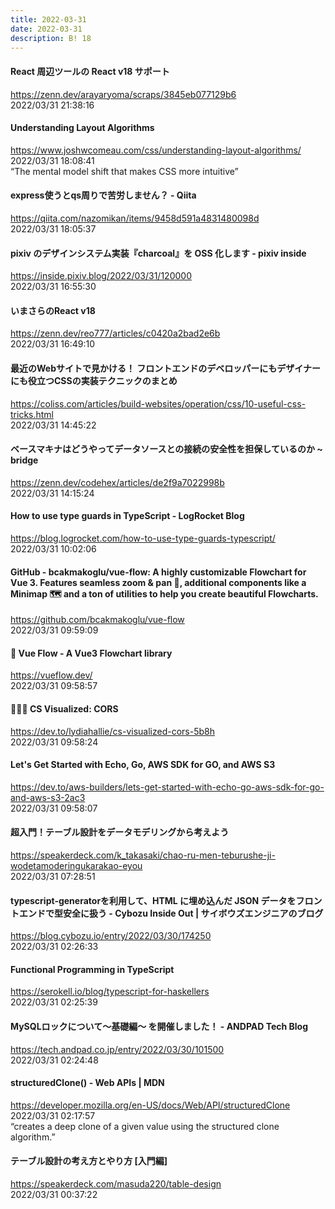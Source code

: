 ```yaml
---
title: 2022-03-31
date: 2022-03-31
description: B! 18
---
```


#### React 周辺ツールの React v18 サポート
https://zenn.dev/arayaryoma/scraps/3845eb077129b6<br>
2022/03/31 21:38:16<br>


#### Understanding Layout Algorithms
https://www.joshwcomeau.com/css/understanding-layout-algorithms/<br>
2022/03/31 18:08:41<br>
“The mental model shift that makes CSS more intuitive”


#### express使うとqs周りで苦労しません？ - Qiita
https://qiita.com/nazomikan/items/9458d591a4831480098d<br>
2022/03/31 18:05:37<br>


#### pixiv のデザインシステム実装『charcoal』を OSS 化します - pixiv inside
https://inside.pixiv.blog/2022/03/31/120000<br>
2022/03/31 16:55:30<br>


#### いまさらのReact v18
https://zenn.dev/reo777/articles/c0420a2bad2e6b<br>
2022/03/31 16:49:10<br>


#### 最近のWebサイトで見かける！ フロントエンドのデベロッパーにもデザイナーにも役立つCSSの実装テクニックのまとめ
https://coliss.com/articles/build-websites/operation/css/10-useful-css-tricks.html<br>
2022/03/31 14:45:22<br>


#### ベースマキナはどうやってデータソースとの接続の安全性を担保しているのか ~ bridge
https://zenn.dev/codehex/articles/de2f9a7022998b<br>
2022/03/31 14:15:24<br>


#### How to use type guards in TypeScript - LogRocket Blog
https://blog.logrocket.com/how-to-use-type-guards-typescript/<br>
2022/03/31 10:02:06<br>


#### GitHub - bcakmakoglu/vue-flow: A highly customizable Flowchart for Vue 3. Features seamless zoom & pan 🔎, additional components like a Minimap 🗺 and a ton of utilities to help you create beautiful Flowcharts.
https://github.com/bcakmakoglu/vue-flow<br>
2022/03/31 09:59:09<br>


#### 🌊 Vue Flow - A Vue3 Flowchart library
https://vueflow.dev/<br>
2022/03/31 09:58:57<br>


#### ✋🏼🔥 CS Visualized: CORS
https://dev.to/lydiahallie/cs-visualized-cors-5b8h<br>
2022/03/31 09:58:24<br>


#### Let's Get Started with Echo, Go, AWS SDK for GO, and AWS S3
https://dev.to/aws-builders/lets-get-started-with-echo-go-aws-sdk-for-go-and-aws-s3-2ac3<br>
2022/03/31 09:58:07<br>


#### 超入門！テーブル設計をデータモデリングから考えよう
https://speakerdeck.com/k_takasaki/chao-ru-men-teburushe-ji-wodetamoderingukarakao-eyou<br>
2022/03/31 07:28:51<br>


#### typescript-generatorを利用して、HTML に埋め込んだ JSON データをフロントエンドで型安全に扱う - Cybozu Inside Out | サイボウズエンジニアのブログ
https://blog.cybozu.io/entry/2022/03/30/174250<br>
2022/03/31 02:26:33<br>


#### Functional Programming in TypeScript
https://serokell.io/blog/typescript-for-haskellers<br>
2022/03/31 02:25:39<br>


#### MySQLロックについて〜基礎編〜 を開催しました！ - ANDPAD Tech Blog
https://tech.andpad.co.jp/entry/2022/03/30/101500<br>
2022/03/31 02:24:48<br>


#### structuredClone() - Web APIs | MDN
https://developer.mozilla.org/en-US/docs/Web/API/structuredClone<br>
2022/03/31 02:17:57<br>
“creates a deep clone of a given value using the structured clone algorithm.”


#### テーブル設計の考え方とやり方 [入門編]
https://speakerdeck.com/masuda220/table-design<br>
2022/03/31 00:37:22<br>


